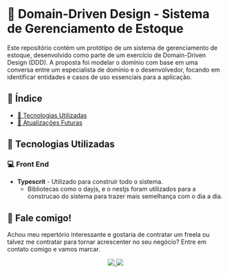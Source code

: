 # 🧠 Domain-Driven Design - Sistema de Gerenciamento de Estoque

Este repositório contém um protótipo de um sistema de gerenciamento de estoque, desenvolvido como parte de um exercício de Domain-Driven Design (DDD). A proposta foi modelar o domínio com base em uma conversa entre um especialista de domínio e o desenvolvedor, focando em identificar entidades e casos de uso essenciais para a aplicação.

## 🔗 **Índice**

- [🚀 Tecnologias Utilizadas](#-tecnologias-utlizadas)
- [🚧 Atualizações Futuras](#-atualizações-futuras)

## 🚀 Tecnologias Utilizadas

### **💻 Front End**

- **Typescrit** - Utilizado para construir todo o sistema.
  - Bibliotecas como o dayjs, e o nestjs foram utilizados para a construcao do sistema para trazer mais semelhança com o dia a dia.

## 👥 Fale comigo!

Achou meu repertório interessante e gostaria de contratar um freela ou talvez me contratar para tornar acrescenter no seu negócio? Entre em contato comigo e vamos marcar.

<p align="center">
  <a href="https://www.linkedin.com/in/jeferson-franco-1349062b0/">
    <img src="https://skillicons.dev/icons?i=linkedin" />
  </a>
  <a href="https://github.com/jefolidev">
    <img src="https://skillicons.dev/icons?i=github" />
  </a>
</p>
